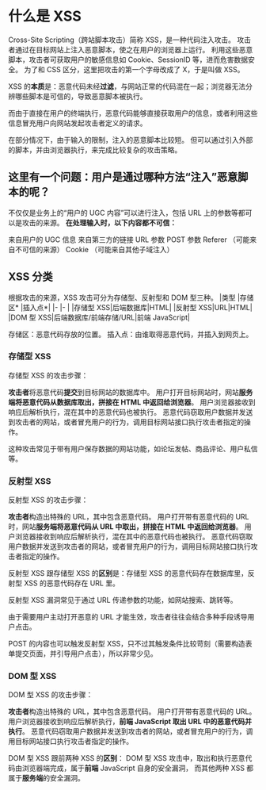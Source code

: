 # 什么是 XSS

Cross-Site Scripting（跨站脚本攻击）简称 XSS，是一种代码注入攻击。
攻击者通过在目标网站上注入恶意脚本，使之在用户的浏览器上运行。
利用这些恶意脚本，攻击者可获取用户的敏感信息如 Cookie、SessionID 等，进而危害数据安全。
为了和 CSS 区分，这里把攻击的第一个字母改成了 X，于是叫做 XSS。

XSS 的**本质**是：恶意代码未经**过滤**，与网站正常的代码混在一起；浏览器无法分辨哪些脚本是可信的，导致恶意脚本被执行。

而由于直接在用户的终端执行，恶意代码能够直接获取用户的信息，或者利用这些信息冒充用户向网站发起攻击者定义的请求。

在部分情况下，由于输入的限制，注入的恶意脚本比较短。
但可以通过引入外部的脚本，并由浏览器执行，来完成比较复杂的攻击策略。

## 这里有一个问题：用户是通过哪种方法“注入”恶意脚本的呢？

不仅仅是业务上的“用户的 UGC 内容”可以进行注入，包括 URL 上的参数等都可以是攻击的来源。
**在处理输入时，以下内容都不可信：**

来自用户的 UGC 信息
来自第三方的链接
URL 参数
POST 参数
Referer （可能来自不可信的来源）
Cookie （可能来自其他子域注入）


## XSS 分类

根据攻击的来源，XSS 攻击可分为存储型、反射型和 DOM 型三种。
|类型      |存储区*  |插入点*|
|-        |-       |
|存储型 XSS|后端数据库|HTML|
|反射型 XSS|URL|HTML|
|DOM 型 XSS|后端数据库/前端存储/URL|前端 JavaScript|

存储区：恶意代码存放的位置。
插入点：由谁取得恶意代码，并插入到网页上。

### 存储型 XSS

存储型 XSS 的攻击步骤：

**攻击者**将恶意代码**提交**到目标网站的数据库中。
用户打开目标网站时，网站**服务端将恶意代码从数据库取出，拼接在 HTML 中返回给浏览器**。
用户浏览器接收到响应后解析执行，混在其中的恶意代码也被执行。
恶意代码窃取用户数据并发送到攻击者的网站，或者冒充用户的行为，调用目标网站接口执行攻击者指定的操作。

这种攻击常见于带有用户保存数据的网站功能，如论坛发帖、商品评论、用户私信等。

### 反射型 XSS

反射型 XSS 的攻击步骤：

**攻击者**构造出特殊的 URL，其中包含恶意代码。
用户打开带有恶意代码的 URL 时，网站**服务端将恶意代码从 URL 中取出，拼接在 HTML 中返回给浏览器**。
用户浏览器接收到响应后解析执行，混在其中的恶意代码也被执行。
恶意代码窃取用户数据并发送到攻击者的网站，或者冒充用户的行为，调用目标网站接口执行攻击者指定的操作。

反射型 XSS 跟存储型 XSS 的**区别**是：存储型 XSS 的恶意代码存在数据库里，反射型 XSS 的恶意代码存在 URL 里。

反射型 XSS 漏洞常见于通过 URL 传递参数的功能，如网站搜索、跳转等。

由于需要用户主动打开恶意的 URL 才能生效，攻击者往往会结合多种手段诱导用户点击。

POST 的内容也可以触发反射型 XSS，只不过其触发条件比较苛刻（需要构造表单提交页面，并引导用户点击），所以非常少见。

### DOM 型 XSS

DOM 型 XSS 的攻击步骤：

**攻击者**构造出特殊的 URL，其中包含恶意代码。
用户打开带有恶意代码的 URL。
用户浏览器接收到响应后解析执行，**前端 JavaScript 取出 URL 中的恶意代码并执行**。
恶意代码窃取用户数据并发送到攻击者的网站，或者冒充用户的行为，调用目标网站接口执行攻击者指定的操作。

DOM 型 XSS 跟前两种 XSS 的**区别**：
DOM 型 XSS 攻击中，取出和执行恶意代码由浏览器端完成，属于**前端** JavaScript 自身的安全漏洞，
而其他两种 XSS 都属于**服务端**的安全漏洞。






